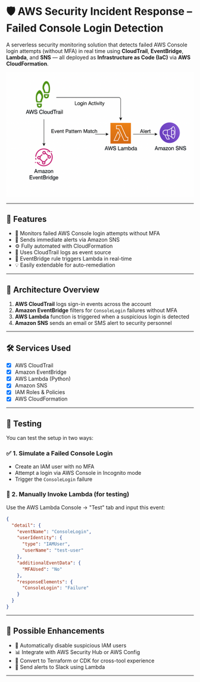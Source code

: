 # 🛡️ AWS Security Incident Response – Failed Console Login Detection

A serverless security monitoring solution that detects failed AWS Console login attempts (without MFA) in real time using **CloudTrail**, **EventBridge**, **Lambda**, and **SNS** — all deployed as **Infrastructure as Code (IaC)** via **AWS CloudFormation**.

![Architecture Diagram](aws-incident-response.png)

---

## 🚀 Features

- 🔐 Monitors failed AWS Console login attempts without MFA
- 📩 Sends immediate alerts via Amazon SNS
- ⚙️ Fully automated with CloudFormation
- 🧾 Uses CloudTrail logs as event source
- 🔄 EventBridge rule triggers Lambda in real-time
- 💡 Easily extendable for auto-remediation

---

## 🧱 Architecture Overview

1. **AWS CloudTrail** logs sign-in events across the account
2. **Amazon EventBridge** filters for `ConsoleLogin` failures without MFA
3. **AWS Lambda** function is triggered when a suspicious login is detected
4. **Amazon SNS** sends an email or SMS alert to security personnel

---

## 🛠️ Services Used

- [x] AWS CloudTrail
- [x] Amazon EventBridge
- [x] AWS Lambda (Python)
- [x] Amazon SNS
- [x] IAM Roles & Policies
- [x] AWS CloudFormation

---

## 🔬 Testing

You can test the setup in two ways:

### ✅ 1. Simulate a Failed Console Login

* Create an IAM user with no MFA
* Attempt a login via AWS Console in Incognito mode
* Trigger the `ConsoleLogin` failure

### 🧪 2. Manually Invoke Lambda (for testing)

Use the AWS Lambda Console → "Test" tab and input this event:

```json
{
  "detail": {
    "eventName": "ConsoleLogin",
    "userIdentity": {
      "type": "IAMUser",
      "userName": "test-user"
    },
    "additionalEventData": {
      "MFAUsed": "No"
    },
    "responseElements": {
      "ConsoleLogin": "Failure"
    }
  }
}
```

---

## 🧠 Possible Enhancements

* 🚫 Automatically disable suspicious IAM users
* 📊 Integrate with AWS Security Hub or AWS Config
* 🧩 Convert to Terraform or CDK for cross-tool experience
* 📮 Send alerts to Slack using Lambda

---
